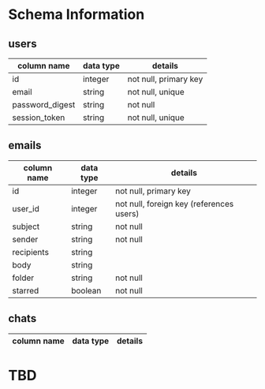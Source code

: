 # Schema Information

## users
column name     | data type | details
----------------|-----------|-----------------------
id              | integer   | not null, primary key
email           | string    | not null, unique
password_digest | string    | not null
session_token   | string    | not null, unique

## emails
column name | data type | details
------------|-----------|-----------------------
id          | integer   | not null, primary key
user_id     | integer   | not null, foreign key (references users)
subject     | string    | not null
sender      | string    | not null
recipients  | string    |
body        | string    |
folder      | string    | not null
starred     | boolean   | not null


## chats
column name | data type | details
------------|-----------|-----------------------
# TBD
